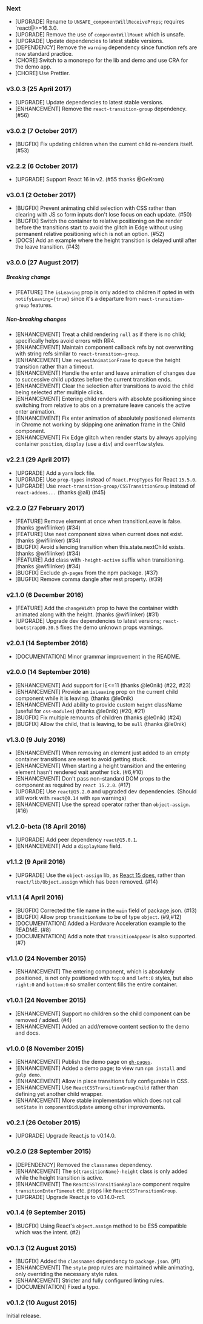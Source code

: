 ### Next

- [UPGRADE] Rename to `UNSAFE_componentWillReceiveProps`; requires `react@>=16.3.0.
- [UPGRADE] Remove the use of `componentWillMount` which is unsafe.
- [UPGRADE] Update dependencies to latest stable versions.
- [DEPENDENCY] Remove the `warning` dependency since function refs are now standard practice.
- [CHORE] Switch to a monorepo for the lib and demo and use CRA for the demo app.
- [CHORE] Use Prettier.

### v3.0.3 (25 April 2017)

- [UPGRADE] Update dependencies to latest stable versions.
- [ENHANCEMENT] Remove the `react-transition-group` dependency. (#56)

### v3.0.2 (7 October 2017)

- [BUGFIX] Fix updating children when the current child re-renders itself. (#53)

### v2.2.2 (6 October 2017)

- [UPGRADE] Support React 16 in v2. (#55 thanks @GeKrom)

### v3.0.1 (2 October 2017)

- [BUGFIX] Prevent animating child selection with CSS rather than clearing with JS so form inputs don't lose focus on each update. (#50)
- [BUGFIX] Switch the container to relative positioning on the render before the transitions start to avoid the glitch
  in Edge without using permanent relative positioning which is not an option. (#52)
- [DOCS] Add an example where the height transition is delayed until after the leave transition. (#43)

### v3.0.0 (27 August 2017)

##### Breaking change

- [FEATURE] The `isLeaving` prop is only added to children if opted in with `notifyLeaving={true}` since it's
  a departure from `react-transition-group` features.

##### Non-breaking changes

- [ENHANCEMENT] Treat a child rendering `null` as if there is no child; specifically helps avoid errors with RR4.
- [ENHANCEMENT] Maintain component callback refs by not overwriting with string refs similar to `react-transition-group`.
- [ENHANCEMENT] Use `requestAnimationFrame` to queue the height transition rather than a timeout.
- [ENHANCEMENT] Handle the enter and leave animation of changes due to successive child updates before the current transition ends.
- [ENHANCEMENT] Clear the selection after transitions to avoid the child being selected after multiple clicks.
- [ENHANCEMENT] Entering child renders with absolute positioning since switching from relative to abs on a premature leave cancels the active enter animation.
- [ENHANCEMENT] Fix enter animation of absolutely positioned elements in Chrome not working by skipping one animation frame in the Child component.
- [ENHANCEMENT] Fix Edge glitch when render starts by always applying container `position`, `display` (use a `div`) and `overflow` styles.

### v2.2.1 (29 April 2017)

- [UPGRADE] Add a `yarn` lock file.
- [UPGRADE] Use `prop-types` instead of `React.PropTypes` for React `15.5.0`.
- [UPGRADE] Use `react-transition-group/CSSTransitionGroup` instead of `react-addons...` (thanks @ali) (#45)

### v2.2.0 (27 February 2017)

- [FEATURE] Remove element at once when transitionLeave is false. (thanks @wifilinker) (#34)
- [FEATURE] Use next component sizes when current does not exist. (thanks @wifilinker) (#34)
- [BUGFIX] Avoid silencing transition when this.state.nextChild exists. (thanks @wifilinker) (#34)
- [FEATURE] Add class with `-height-active` suffix when transitioning. (thanks @wifilinker) (#34)
- [BUGFIX] Exclude `gh-pages` from the npm package. (#37)
- [BUGFIX] Remove comma dangle after rest property. (#39)

### v2.1.0 (6 December 2016)

- [FEATURE] Add the `changeWidth` prop to have the container width animated along with the height. (thanks @wifilinker) (#31)
- [UPGRADE] Upgrade dev dependencies to latest versions; `react-bootstrap@0.30.5` fixes the demo unknown props warnings.

### v2.0.1 (14 September 2016)

- [DOCUMENTATION] Minor grammar improvement in the README.

### v2.0.0 (14 September 2016)

- [ENHANCEMENT] Add support for IE<=11 (thanks @le0nik) (#22, #23)
- [ENHANCEMENT] Provide an `isLeaving` prop on the current child component while it is leaving. (thanks @le0nik)
- [ENHANCEMENT] Add ability to provide custom `height` className (useful for `css-modules`) (thanks @le0nik) (#20, #21)
- [BUGFIX] Fix multiple remounts of children (thanks @le0nik) (#24)
- [BUGFIX] Allow the child, that is leaving, to be `null` (thanks @le0nik)

### v1.3.0 (9 July 2016)

- [ENHANCEMENT] When removing an element just added to an empty container transitions are reset to avoid getting stuck.
- [ENHANCEMENT] When starting a height transition and the entering element hasn't rendered wait another tick. (#6,#10)
- [ENHANCEMENT] Don't pass non-standard DOM props to the component as required by `react 15.2.0`. (#17)
- [UPGRADE] Use `react@15.2.0` and upgraded dev dependencies. (Should still work with `react@0.14` with `npm` warnings)
- [ENHANCEMENT] Use the spread operator rather than `object-assign`. (#16)

### v1.2.0-beta (18 April 2016)

- [UPGRADE] Add peer dependency `react@15.0.1`.
- [ENHANCEMENT] Add a `displayName` field.

### v1.1.2 (9 April 2016)

- [UPGRADE] Use the `object-assign` lib, as [React 15 does](https://github.com/facebook/react/pull/6376), rather
  than `react/lib/Object.assign` which has been removed. (#14)

### v1.1.1 (4 April 2016)

- [BUGFIX] Corrected the file name in the `main` field of package.json. (#13)
- [BUGFIX] Allow prop `transitionName` to be of type `object`. (#9,#12)
- [DOCUMENTATION] Added a Hardware Acceleration example to the README. (#8)
- [DOCUMENTATION] Add a note that `transitionAppear` is also supported. (#7)

### v1.1.0 (24 November 2015)

- [ENHANCEMENT] The entering component, which is absolutely positioned, is not only positioned with `top:0` and `left:0`
  styles, but also `right:0` and `bottom:0` so smaller content fills the entire container.

### v1.0.1 (24 November 2015)

- [ENHANCEMENT] Support no children so the child component can be removed / added. (#4)
- [ENHANCEMENT] Added an add/remove content section to the demo and docs.

### v1.0.0 (8 November 2015)

- [ENHANCEMENT] Publish the demo page on [`gh-pages`](http://marnusw.github.io/react-css-transition-replace/).
- [ENHANCEMENT] Added a demo page; to view run `npm install` and `gulp demo`.
- [ENHANCEMENT] Allow in place transitions fully configurable in CSS.
- [ENHANCEMENT] Use `ReactCSSTransitionGroupChild` rather than defining yet another child wrapper.
- [ENHANCEMENT] More stable implementation which does not call `setState` in `componentDidUpdate` among other improvements.

### v0.2.1 (26 October 2015)

- [UPGRADE] Upgrade React.js to v0.14.0.

### v0.2.0 (28 September 2015)

- [DEPENDENCY] Removed the `classnames` dependency.
- [ENHANCEMENT] The `${transitionName}-height` class is only added while the height transition is active.
- [ENHANCEMENT] The `ReactCSSTransitionReplace` component require `transitionEnterTimeout` etc. props like `ReactCSSTransitionGroup`.
- [UPGRADE] Upgrade React.js to v0.14.0-rc1.

### v0.1.4 (9 September 2015)

- [BUGFIX] Using React's `object.assign` method to be ES5 compatible which was the intent. (#2)

### v0.1.3 (12 August 2015)

- [BUGFIX] Added the `classnames` dependency to `package.json`. (#1)
- [ENHANCEMENT] The `style` prop rules are maintained while animating, only overriding the necessary style rules.
- [ENHANCEMENT] Stricter and fully configured linting rules.
- [DOCUMENTATION] Fixed a typo.

### v0.1.2 (10 August 2015)

Initial release.
